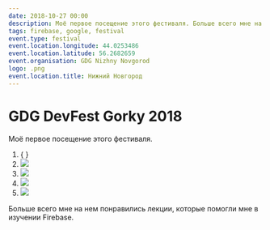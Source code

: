 ```yaml
---
date: 2018-10-27 00:00
description: Моё первое посещение этого фестиваля. Больше всего мне на нем понравились лекции, которые помогли мне в изучении Firebase.
tags: firebase, google, festival
event.type: festival
event.location.longitude: 44.0253486
event.location.latitude: 56.2682659
event.organisation: GDG Nizhny Novgorod
logo: .png
event.location.title: Нижний Новгород
---
```

# GDG DevFest Gorky 2018

Моё первое посещение этого фестиваля.


1. { }
2. ![ ](/img/events/devfest-18/2_400x400.jpg)
3. ![ ](/img/events/devfest-18/4_400x400.jpg)
4. ![ ](/img/events/devfest-18/1_400x400.jpg)
5. ![ ](/img/events/devfest-18/3_400x400.jpg)


 Больше всего мне на нем понравились лекции, которые помогли мне в изучении Firebase.
